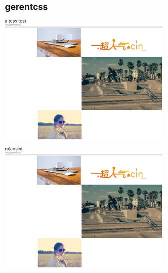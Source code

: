 gerentcss
=========

a tcss test
![alt text][id]

[id]: /img/gerentcss.jpg "Preview"

rolansini
![alt text][id]

[id]: /img/index1.jpg "rolan"
